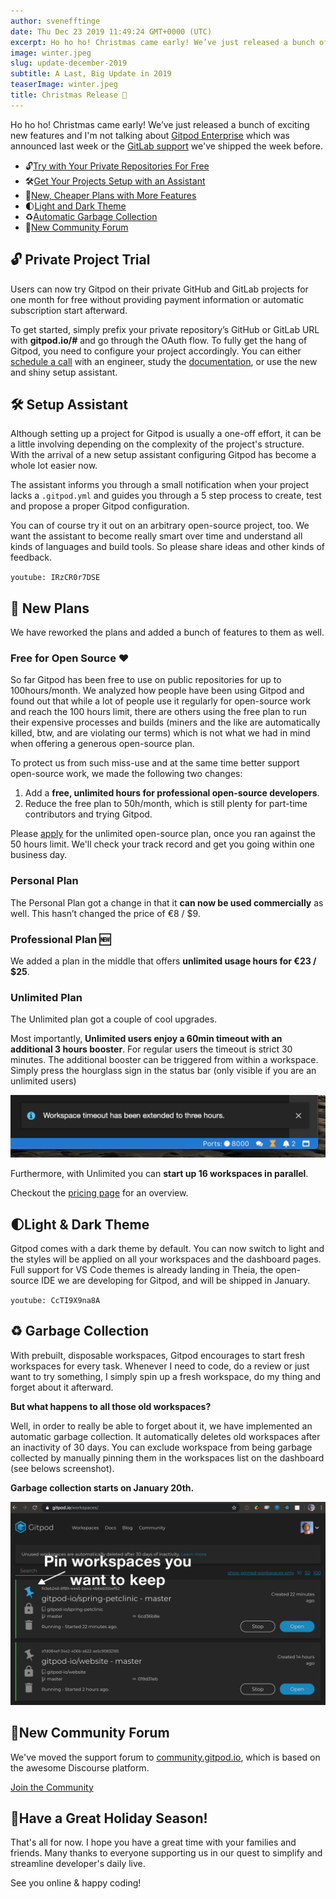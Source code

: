 ```yaml
---
author: svenefftinge
date: Thu Dec 23 2019 11:49:24 GMT+0000 (UTC)
excerpt: Ho ho ho! Christmas came early! We’ve just released a bunch of exciting new features and I'm not talking about Gitpod Enterprise which was
image: winter.jpeg
slug: update-december-2019
subtitle: A Last, Big Update in 2019
teaserImage: winter.jpeg
title: Christmas Release 🎄
---
```


Ho ho ho! Christmas came early!
We’ve just released a bunch of exciting new features and I'm not talking about [Gitpod Enterprise](/enterprise/) which was announced last week or the [GitLab support](/blog/gitlab-support/) we've shipped the week before.

- <span aria-hidden="true">🔓</span>[Try with Your Private Repositories For Free](#private-project-trial)
- <span aria-hidden="true">🛠</span>[Get Your Projects Setup with an Assistant](#setup-assistant)
- <span aria-hidden="true">🤗</span>[New, Cheaper Plans with More Features](#new-plans)
- <span aria-hidden="true">🌓</span>[Light and Dark Theme](#light-theme)
- <span aria-hidden="true">♻</span>[Automatic Garbage Collection](#garbage-collection)
- <span aria-hidden="true">💬</span>[New Community Forum](#new-community-home)

## 🔓 Private Project Trial

Users can now try Gitpod on their private GitHub and GitLab projects for one month for free without providing payment information or automatic subscription start afterward.

To get started, simply prefix your private repository’s GitHub or GitLab URL with **gitpod.io/#** and go through the OAuth flow. To fully get the hang of Gitpod, you need to configure your project accordingly. You can either [schedule a call](https://calendly.com/gitpod/onboarding) with an engineer, study the [documentation](/docs/configuration/), or use the new and shiny setup assistant.

## 🛠 Setup Assistant

Although setting up a project for Gitpod is usually a one-off effort, it can be a little involving depending on the complexity of the project's structure. With the arrival of a new setup assistant configuring Gitpod has become a whole lot easier now.

The assistant informs you through a small notification when your project lacks a `.gitpod.yml` and guides you through a 5 step process to create, test and propose a proper Gitpod configuration.

You can of course try it out on an arbitrary open-source project, too. We want the assistant to become really smart over time and understand all kinds of languages and build tools. So please share ideas and other kinds of feedback.

`youtube: IRzCR0r7DSE`

## 🤗 New Plans

We have reworked the plans and added a bunch of features to them as well.

### Free for Open Source ❤️

So far Gitpod has been free to use on public repositories for up to 100hours/month. We analyzed how people have been using Gitpod and found out that while a lot of people use it regularly for open-source work and reach the 100 hours limit, there are others using the free plan to run their expensive processes and builds (miners and the like are automatically killed, btw, and are violating our terms) which is not what we had in mind when offering a generous open-source plan.

To protect us from such miss-use and at the same time better support open-source work, we made the following two changes:

1. Add a **free, unlimited hours for professional open-source developers**.
2. Reduce the free plan to 50h/month, which is still plenty for part-time contributors and trying Gitpod.

Please [apply](/contact) for the unlimited open-source plan, once you ran against the 50 hours limit. We'll check your track record and get you going within one business day.

### Personal Plan

The Personal Plan got a change in that it **can now be used commercially** as well. This hasn’t changed the price of €8 / $9.

### Professional Plan 🆕

We added a plan in the middle that offers **unlimited usage hours for €23 / $25**.

### Unlimited Plan

The Unlimited plan got a couple of cool upgrades.

Most importantly, **Unlimited users enjoy a 60min timeout with an additional 3 hours booster**. For regular users the timeout is strict 30 minutes. The additional booster can be triggered from within a workspace. Simply press the hourglass sign in the status bar (only visible if you are an unlimited users)

![Timeout Booster](../../../static/images/blog/update-december-2019/timeout-boost.png)

Furthermore, with Unlimited you can **start up 16 workspaces in parallel**.

Checkout the [pricing page](/pricing) for an overview.

## 🌓Light & Dark Theme

Gitpod comes with a dark theme by default. You can now switch to light and the styles will be applied on all your workspaces and the dashboard pages. Full support for VS Code themes is already landing in Theia, the open-source IDE we are developing for Gitpod, and will be shipped in January.

`youtube: CcTI9X9na8A`

## ♻ Garbage Collection

With prebuilt, disposable workspaces, Gitpod encourages to start fresh workspaces for every task. Whenever I need to code, do a review or just want to try something, I simply spin up a fresh workspace, do my thing and forget about it afterward.

**But what happens to all those old workspaces?**

Well, in order to really be able to forget about it, we have implemented an automatic garbage collection. It automatically deletes old workspaces after an inactivity of 30 days. You can exclude workspace from being garbage collected by manually pinning them in the workspaces list on the dashboard (see belows screenshot).

**Garbage collection starts on January 20th.**

![Pin Workspaces](../../../static/images/blog/update-december-2019/pin-gc.jpg)

## 💬New Community Forum

We've moved the support forum to [community.gitpod.io](https://community.gitpod.io/), which is based on the awesome Discourse platform.

[Join the Community](https://community.gitpod.io)

## 🥂Have a Great Holiday Season!

That's all for now. I hope you have a great time with your families and friends. Many thanks to everyone supporting us in our quest to simplify and streamline developer's daily live.

See you online & happy coding!
